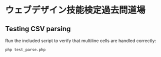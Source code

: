 # ウェブデザイン技能検定過去問道場

## Testing CSV parsing

Run the included script to verify that multiline cells are handled correctly:

```bash
php test_parse.php
```
